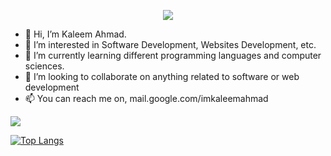 <p align="center">
  <a href="https://skillicons.dev">
    <img src="https://skillicons.dev/icons?i=js,html,css,wasm,py,r,kotlin,java,nodejs,react,c,cpp,photoshop,ruby,tensorflow" />
  </a>
</p>
  
- 👋 Hi, I’m Kaleem Ahmad.
- 👀 I’m interested in Software Development, Websites Development, etc.
- 🌱 I’m currently learning different programming languages and computer sciences.
- 💞️ I’m looking to collaborate on anything related to software or web development
- 📫 You can reach me on, mail.google.com/imkaleemahmad

<picture>
<source 
  srcset="https://github-readme-stats.vercel.app/api?username=imkaleemahmad&show_icons=true&theme=dark&show_icons=true&hide=prs"
  media="(prefers-color-scheme: dark)"
/>
<source
  srcset="https://github-readme-stats.vercel.app/api?username=imkaleemahmad&show_icons=true"
  media="(prefers-color-scheme: light), (prefers-color-scheme: no-preference)"
/>
<img src="https://github-readme-stats.vercel.app/api?username=imkaleemahmad&show_icons=true" />
</picture>

[![Top Langs](https://github-readme-stats.vercel.app/api/top-langs/?username=imkaleemahmad&layout=compact&theme=dark)](https://github.com/anuraghazra/github-readme-stats)


